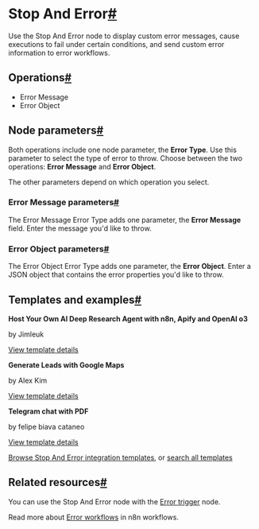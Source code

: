 [](https://github.com/n8n-io/n8n-docs/edit/main/docs/integrations/builtin/core-nodes/n8n-nodes-base.stopanderror.md "Edit this page")

# Stop And Error[#](#stop-and-error "Permanent link")

Use the Stop And Error node to display custom error messages, cause executions to fail under certain conditions, and send custom error information to error workflows.

## Operations[#](#operations "Permanent link")

*   Error Message
*   Error Object

## Node parameters[#](#node-parameters "Permanent link")

Both operations include one node parameter, the **Error Type**. Use this parameter to select the type of error to throw. Choose between the two operations: **Error Message** and **Error Object**.

The other parameters depend on which operation you select.

### Error Message parameters[#](#error-message-parameters "Permanent link")

The Error Message Error Type adds one parameter, the **Error Message** field. Enter the message you'd like to throw.

### Error Object parameters[#](#error-object-parameters "Permanent link")

The Error Object Error Type adds one parameter, the **Error Object**. Enter a JSON object that contains the error properties you'd like to throw.

## Templates and examples[#](#templates-and-examples "Permanent link")

**Host Your Own AI Deep Research Agent with n8n, Apify and OpenAI o3**

by Jimleuk

[View template details](https://n8n.io/workflows/2878-host-your-own-ai-deep-research-agent-with-n8n-apify-and-openai-o3/)

**Generate Leads with Google Maps**

by Alex Kim

[View template details](https://n8n.io/workflows/2605-generate-leads-with-google-maps/)

**Telegram chat with PDF**

by felipe biava cataneo

[View template details](https://n8n.io/workflows/2392-telegram-chat-with-pdf/)

[Browse Stop And Error integration templates](https://n8n.io/integrations/stop-and-error/), or [search all templates](https://n8n.io/workflows/)

## Related resources[#](#related-resources "Permanent link")

You can use the Stop And Error node with the [Error trigger](../n8n-nodes-base.errortrigger/) node.

Read more about [Error workflows](../../../../flow-logic/error-handling/) in n8n workflows.